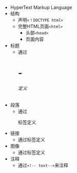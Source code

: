 - HyperText Markup Language
- 结构
	- 声明`<！DOCTYPE html>`
	- 完整HTML页面`<html>`
		- 头部`<head>`
		- 页面内容<body>
- 标题
	- 通过<h1> - <h6>定义
- 段落
	- 通过<p>标签定义
- 链接
	- 通过<a>标签定义
- 图像
	- 通过<img>标签定义
- 注释
	- 通过`<!-- text-->`来注释